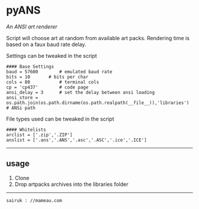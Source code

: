 # pyANS
*An ANSI art renderer*

Script will choose art at random from available art packs. Rendering time is based on a faux baud rate delay.

Settings can be tweaked in the script

    #### Base Settings
    baud = 57600        # emulated baud rate
    bits = 10	    # bits per char
    cols = 80           # terminal cols
    cp = 'cp437'        # code page
    ansi_delay = 3      # set the delay between ansi loading
    ansi_store = os.path.join(os.path.dirname(os.path.realpath(__file__)),'libraries')  # ANSi path

File types used can be tweaked in the script

    #### Whitelists
    arclist = ['.zip','.ZIP']
    anslist = ['.ans','.ANS','.asc','.ASC','.ice','.ICE']

----
## usage
1. Clone
2. Drop artpacks archives into the libraries folder

----

    sairuk : //mameau.com